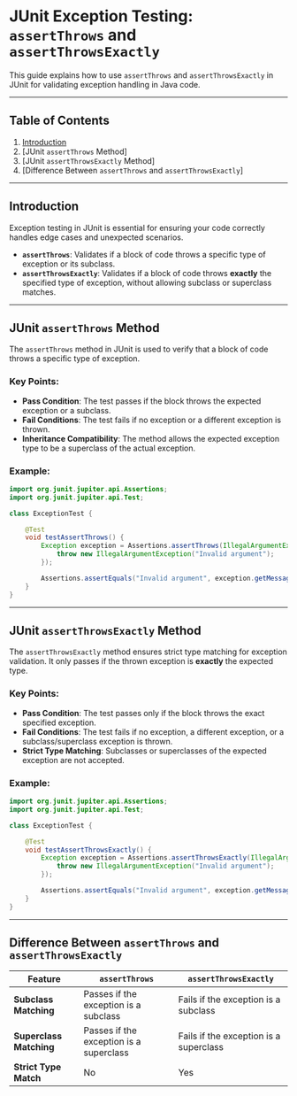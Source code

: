 # JUnit Exception Testing: `assertThrows` and `assertThrowsExactly`

This guide explains how to use `assertThrows` and `assertThrowsExactly` in JUnit for validating exception handling in Java code.

---

## Table of Contents

1. [Introduction](#1-Introduction)
2. [JUnit `assertThrows` Method]
3. [JUnit `assertThrowsExactly` Method]
4. [Difference Between `assertThrows` and `assertThrowsExactly`]

---

## Introduction

Exception testing in JUnit is essential for ensuring your code correctly handles edge cases and unexpected scenarios.

- **`assertThrows`**: Validates if a block of code throws a specific type of exception or its subclass.
- **`assertThrowsExactly`**: Validates if a block of code throws **exactly** the specified type of exception, without allowing subclass or superclass matches.

---

## JUnit `assertThrows` Method

The `assertThrows` method in JUnit is used to verify that a block of code throws a specific type of exception.

### Key Points:

- **Pass Condition**: The test passes if the block throws the expected exception or a subclass.
- **Fail Conditions**: The test fails if no exception or a different exception is thrown.
- **Inheritance Compatibility**: The method allows the expected exception type to be a superclass of the actual exception.

### Example:

```java
import org.junit.jupiter.api.Assertions;
import org.junit.jupiter.api.Test;

class ExceptionTest {

    @Test
    void testAssertThrows() {
        Exception exception = Assertions.assertThrows(IllegalArgumentException.class, () -> {
            throw new IllegalArgumentException("Invalid argument");
        });

        Assertions.assertEquals("Invalid argument", exception.getMessage());
    }
}
```

---

## JUnit `assertThrowsExactly` Method

The `assertThrowsExactly` method ensures strict type matching for exception validation. It only passes if the thrown exception is **exactly** the expected type.

### Key Points:

- **Pass Condition**: The test passes only if the block throws the exact specified exception.
- **Fail Conditions**: The test fails if no exception, a different exception, or a subclass/superclass exception is thrown.
- **Strict Type Matching**: Subclasses or superclasses of the expected exception are not accepted.

### Example:

```java
import org.junit.jupiter.api.Assertions;
import org.junit.jupiter.api.Test;

class ExceptionTest {

    @Test
    void testAssertThrowsExactly() {
        Exception exception = Assertions.assertThrowsExactly(IllegalArgumentException.class, () -> {
            throw new IllegalArgumentException("Invalid argument");
        });

        Assertions.assertEquals("Invalid argument", exception.getMessage());
    }
}
```

---

## Difference Between `assertThrows` and `assertThrowsExactly`

| Feature | `assertThrows` | `assertThrowsExactly` |
| --- | --- | --- |
| **Subclass Matching** | Passes if the exception is a subclass | Fails if the exception is a subclass |
| **Superclass Matching** | Passes if the exception is a superclass | Fails if the exception is a superclass |
| **Strict Type Match** | No | Yes |
